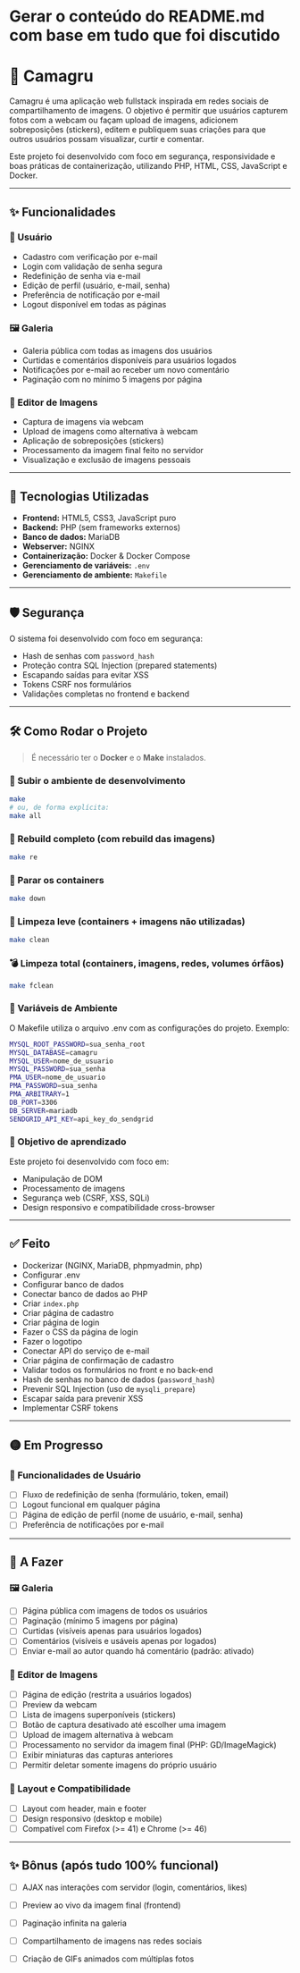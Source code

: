 # Gerar o conteúdo do README.md com base em tudo que foi discutido

# 📸 Camagru

Camagru é uma aplicação web fullstack inspirada em redes sociais de compartilhamento de imagens. O objetivo é permitir que usuários capturem fotos com a webcam ou façam upload de imagens, adicionem sobreposições (stickers), editem e publiquem suas criações para que outros usuários possam visualizar, curtir e comentar.

Este projeto foi desenvolvido com foco em segurança, responsividade e boas práticas de containerização, utilizando PHP, HTML, CSS, JavaScript e Docker.

---

## ✨ Funcionalidades

### 🔐 Usuário
- Cadastro com verificação por e-mail
- Login com validação de senha segura
- Redefinição de senha via e-mail
- Edição de perfil (usuário, e-mail, senha)
- Preferência de notificação por e-mail
- Logout disponível em todas as páginas

### 🖼️ Galeria
- Galeria pública com todas as imagens dos usuários
- Curtidas e comentários disponíveis para usuários logados
- Notificações por e-mail ao receber um novo comentário
- Paginação com no mínimo 5 imagens por página

### 🎥 Editor de Imagens
- Captura de imagens via webcam
- Upload de imagens como alternativa à webcam
- Aplicação de sobreposições (stickers)
- Processamento da imagem final feito no servidor
- Visualização e exclusão de imagens pessoais

---

## 🧱 Tecnologias Utilizadas

- **Frontend:** HTML5, CSS3, JavaScript puro
- **Backend:** PHP (sem frameworks externos)
- **Banco de dados:** MariaDB
- **Webserver:** NGINX
- **Containerização:** Docker & Docker Compose
- **Gerenciamento de variáveis:** `.env`
- **Gerenciamento de ambiente:** `Makefile`

---

## 🛡️ Segurança

O sistema foi desenvolvido com foco em segurança:

- Hash de senhas com `password_hash`
- Proteção contra SQL Injection (prepared statements)
- Escapando saídas para evitar XSS
- Tokens CSRF nos formulários
- Validações completas no frontend e backend

---

## 🛠️ Como Rodar o Projeto

> É necessário ter o **Docker** e o **Make** instalados.

### 🔄 Subir o ambiente de desenvolvimento

```bash
make
# ou, de forma explícita:
make all
```

### 🔁 Rebuild completo (com rebuild das imagens)

```bash
make re
```

### 🧹 Parar os containers

```bash
make down
```

### 🧼 Limpeza leve (containers + imagens não utilizadas)

```bash
make clean
```

### 💣 Limpeza total (containers, imagens, redes, volumes órfãos)

```bash
make fclean
```

### 🧩 Variáveis de Ambiente

O Makefile utiliza o arquivo .env com as configurações do projeto. Exemplo:
```bash
MYSQL_ROOT_PASSWORD=sua_senha_root
MYSQL_DATABASE=camagru
MYSQL_USER=nome_de_usuario
MYSQL_PASSWORD=sua_senha
PMA_USER=nome_de_usuario
PMA_PASSWORD=sua_senha
PMA_ARBITRARY=1
DB_PORT=3306
DB_SERVER=mariadb
SENDGRID_API_KEY=api_key_do_sendgrid
```

### 🎯 Objetivo de aprendizado
Este projeto foi desenvolvido com foco em:

- Manipulação de DOM
- Processamento de imagens
- Segurança web (CSRF, XSS, SQLi)
- Design responsivo e compatibilidade cross-browser

---

## ✅ Feito
- Dockerizar (NGINX, MariaDB, phpmyadmin, php)
- Configurar .env
- Configurar banco de dados
- Conectar banco de dados ao PHP
- Criar `index.php`
- Criar página de cadastro
- Criar página de login
- Fazer o CSS da página de login
- Fazer o logotipo
- Conectar API do serviço de e-mail
- Criar página de confirmação de cadastro
- Validar todos os formulários no front e no back-end
- Hash de senhas no banco de dados (`password_hash`)
- Prevenir SQL Injection (uso de `mysqli_prepare`)
- Escapar saída para prevenir XSS
- Implementar CSRF tokens

---

## 🟡 Em Progresso
<!-- Coloque aqui as tarefas que está fazendo no momento -->
### 👤 Funcionalidades de Usuário
- [ ] Fluxo de redefinição de senha (formulário, token, email)
- [ ] Logout funcional em qualquer página
- [ ] Página de edição de perfil (nome de usuário, e-mail, senha)
- [ ] Preferência de notificações por e-mail

---

## 🔲 A Fazer

### 🖼️ Galeria
- [ ] Página pública com imagens de todos os usuários
- [ ] Paginação (mínimo 5 imagens por página)
- [ ] Curtidas (visíveis apenas para usuários logados)
- [ ] Comentários (visíveis e usáveis apenas por logados)
- [ ] Enviar e-mail ao autor quando há comentário (padrão: ativado)

### 🎥 Editor de Imagens
- [ ] Página de edição (restrita a usuários logados)
- [ ] Preview da webcam
- [ ] Lista de imagens superponíveis (stickers)
- [ ] Botão de captura desativado até escolher uma imagem
- [ ] Upload de imagem alternativa à webcam
- [ ] Processamento no servidor da imagem final (PHP: GD/ImageMagick)
- [ ] Exibir miniaturas das capturas anteriores
- [ ] Permitir deletar somente imagens do próprio usuário

### 🧱 Layout e Compatibilidade
- [ ] Layout com header, main e footer
- [ ] Design responsivo (desktop e mobile)
- [ ] Compatível com Firefox (>= 41) e Chrome (>= 46)

---

## ✨ Bônus (após tudo 100% funcional)

- [ ] AJAX nas interações com servidor (login, comentários, likes)
- [ ] Preview ao vivo da imagem final (frontend)
- [ ] Paginação infinita na galeria
- [ ] Compartilhamento de imagens nas redes sociais
- [ ] Criação de GIFs animados com múltiplas fotos

